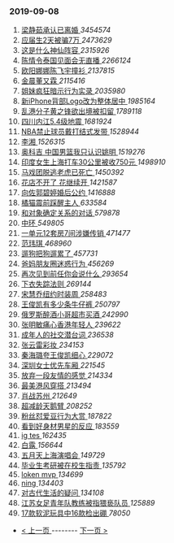 ### 2019-09-08 
1. [ 梁静茹承认已离婚 ](https://s.weibo.com/weibo?q=%23%E6%A2%81%E9%9D%99%E8%8C%B9%E6%89%BF%E8%AE%A4%E5%B7%B2%E7%A6%BB%E5%A9%9A%23&Refer=top) *3454574*
1. [ 应届生2天被骗7万 ](https://s.weibo.com/weibo?q=%23%E5%BA%94%E5%B1%8A%E7%94%9F2%E5%A4%A9%E8%A2%AB%E9%AA%977%E4%B8%87%23&Refer=top) *2473629*
1. [ 这是什么神仙阵容 ](https://s.weibo.com/weibo?q=%23%E8%BF%99%E6%98%AF%E4%BB%80%E4%B9%88%E7%A5%9E%E4%BB%99%E9%98%B5%E5%AE%B9%23&topic_ad=1&Refer=top) *2315926*
1. [ 陈情令泰国见面会无直播 ](https://s.weibo.com/weibo?q=%23%E9%99%88%E6%83%85%E4%BB%A4%E6%B3%B0%E5%9B%BD%E8%A7%81%E9%9D%A2%E4%BC%9A%E6%97%A0%E7%9B%B4%E6%92%AD%23&Refer=top) *2266124*
1. [ 欧阳娜娜陈飞宇撞衫 ](https://s.weibo.com/weibo?q=%23%E6%AC%A7%E9%98%B3%E5%A8%9C%E5%A8%9C%E9%99%88%E9%A3%9E%E5%AE%87%E6%92%9E%E8%A1%AB%23&Refer=top) *2137815*
1. [ 金晨董又霖 ](https://s.weibo.com/weibo?q=%23%E9%87%91%E6%99%A8%E8%91%A3%E5%8F%88%E9%9C%96%23&Refer=top) *2115416*
1. [ 姐妹疯狂暗示行为实录 ](https://s.weibo.com/weibo?q=%23%E5%A7%90%E5%A6%B9%E7%96%AF%E7%8B%82%E6%9A%97%E7%A4%BA%E8%A1%8C%E4%B8%BA%E5%AE%9E%E5%BD%95%23&Refer=top) *2035980*
1. [ 新iPhone背部Logo改为整体居中 ](https://s.weibo.com/weibo?q=%23%E6%96%B0iPhone%E8%83%8C%E9%83%A8Logo%E6%94%B9%E4%B8%BA%E6%95%B4%E4%BD%93%E5%B1%85%E4%B8%AD%23&Refer=top) *1985164*
1. [ 乱港分子黄之锋欲出境被扣留 ](https://s.weibo.com/weibo?q=%23%E4%B9%B1%E6%B8%AF%E5%88%86%E5%AD%90%E9%BB%84%E4%B9%8B%E9%94%8B%E6%AC%B2%E5%87%BA%E5%A2%83%E8%A2%AB%E6%89%A3%E7%95%99%23&Refer=top) *1789118*
1. [ 四川内江5.4级地震 ](https://s.weibo.com/weibo?q=%23%E5%9B%9B%E5%B7%9D%E5%86%85%E6%B1%9F5.4%E7%BA%A7%E5%9C%B0%E9%9C%87%23&Refer=top) *1681924*
1. [ NBA禁止球员戴打结式发带 ](https://s.weibo.com/weibo?q=%23NBA%E7%A6%81%E6%AD%A2%E7%90%83%E5%91%98%E6%88%B4%E6%89%93%E7%BB%93%E5%BC%8F%E5%8F%91%E5%B8%A6%23&Refer=top) *1528944*
1. [ 李湘 ](https://s.weibo.com/weibo?q=%E6%9D%8E%E6%B9%98&Refer=top) *1526315*
1. [ 奥科吉 中国男篮我只认识姚明 ](https://s.weibo.com/weibo?q=%E5%A5%A5%E7%A7%91%E5%90%89%20%E4%B8%AD%E5%9B%BD%E7%94%B7%E7%AF%AE%E6%88%91%E5%8F%AA%E8%AE%A4%E8%AF%86%E5%A7%9A%E6%98%8E&Refer=top) *1519276*
1. [ 印度女生上海打车30公里被收750元 ](https://s.weibo.com/weibo?q=%23%E5%8D%B0%E5%BA%A6%E5%A5%B3%E7%94%9F%E4%B8%8A%E6%B5%B7%E6%89%93%E8%BD%A630%E5%85%AC%E9%87%8C%E8%A2%AB%E6%94%B6750%E5%85%83%23&Refer=top) *1498910*
1. [ 马戏团脱逃老虎已死亡 ](https://s.weibo.com/weibo?q=%23%E9%A9%AC%E6%88%8F%E5%9B%A2%E8%84%B1%E9%80%83%E8%80%81%E8%99%8E%E5%B7%B2%E6%AD%BB%E4%BA%A1%23&Refer=top) *1450392*
1. [ 花店不开了 花继续开 ](https://s.weibo.com/weibo?q=%E8%8A%B1%E5%BA%97%E4%B8%8D%E5%BC%80%E4%BA%86%20%E8%8A%B1%E7%BB%A7%E7%BB%AD%E5%BC%80&Refer=top) *1421587*
1. [ 向佐郭碧婷婚后公约 ](https://s.weibo.com/weibo?q=%23%E5%90%91%E4%BD%90%E9%83%AD%E7%A2%A7%E5%A9%B7%E5%A9%9A%E5%90%8E%E5%85%AC%E7%BA%A6%23&Refer=top) *1416888*
1. [ 橘猫震前踩醒主人 ](https://s.weibo.com/weibo?q=%23%E6%A9%98%E7%8C%AB%E9%9C%87%E5%89%8D%E8%B8%A9%E9%86%92%E4%B8%BB%E4%BA%BA%23&Refer=top) *633584*
1. [ 和对象确定关系的对话 ](https://s.weibo.com/weibo?q=%23%E5%92%8C%E5%AF%B9%E8%B1%A1%E7%A1%AE%E5%AE%9A%E5%85%B3%E7%B3%BB%E7%9A%84%E5%AF%B9%E8%AF%9D%23&Refer=top) *579878*
1. [ 中环 ](https://s.weibo.com/weibo?q=%E4%B8%AD%E7%8E%AF&Refer=top) *549805*
1. [ 一单元12套房7间涉嫌传销 ](https://s.weibo.com/weibo?q=%23%E4%B8%80%E5%8D%95%E5%85%8312%E5%A5%97%E6%88%BF7%E9%97%B4%E6%B6%89%E5%AB%8C%E4%BC%A0%E9%94%80%23&Refer=top) *471477*
1. [ 范玮琪 ](https://s.weibo.com/weibo?q=%E8%8C%83%E7%8E%AE%E7%90%AA&Refer=top) *468960*
1. [ 遛狗把狗遛累了 ](https://s.weibo.com/weibo?q=%23%E9%81%9B%E7%8B%97%E6%8A%8A%E7%8B%97%E9%81%9B%E7%B4%AF%E4%BA%86%23&Refer=top) *457731*
1. [ 爸妈朋友圈迷惑行为 ](https://s.weibo.com/weibo?q=%23%E7%88%B8%E5%A6%88%E6%9C%8B%E5%8F%8B%E5%9C%88%E8%BF%B7%E6%83%91%E8%A1%8C%E4%B8%BA%23&Refer=top) *456269*
1. [ 再次见到前任你会说什么 ](https://s.weibo.com/weibo?q=%23%E5%86%8D%E6%AC%A1%E8%A7%81%E5%88%B0%E5%89%8D%E4%BB%BB%E4%BD%A0%E4%BC%9A%E8%AF%B4%E4%BB%80%E4%B9%88%23&Refer=top) *293654*
1. [ 下衣失踪法则 ](https://s.weibo.com/weibo?q=%23%E4%B8%8B%E8%A1%A3%E5%A4%B1%E8%B8%AA%E6%B3%95%E5%88%99%23&Refer=top) *269144*
1. [ 宋慧乔纽约时装周 ](https://s.weibo.com/weibo?q=%23%E5%AE%8B%E6%85%A7%E4%B9%94%E7%BA%BD%E7%BA%A6%E6%97%B6%E8%A3%85%E5%91%A8%23&Refer=top) *258483*
1. [ 王俊凯有多少条牛仔裤 ](https://s.weibo.com/weibo?q=%23%E7%8E%8B%E4%BF%8A%E5%87%AF%E6%9C%89%E5%A4%9A%E5%B0%91%E6%9D%A1%E7%89%9B%E4%BB%94%E8%A3%A4%23&Refer=top) *250797*
1. [ 俄罗斯醉酒小哥超市买酒 ](https://s.weibo.com/weibo?q=%E4%BF%84%E7%BD%97%E6%96%AF%E9%86%89%E9%85%92%E5%B0%8F%E5%93%A5%E8%B6%85%E5%B8%82%E4%B9%B0%E9%85%92&Refer=top) *242990*
1. [ 张明敏痛心香港年轻人 ](https://s.weibo.com/weibo?q=%23%E5%BC%A0%E6%98%8E%E6%95%8F%E7%97%9B%E5%BF%83%E9%A6%99%E6%B8%AF%E5%B9%B4%E8%BD%BB%E4%BA%BA%23&Refer=top) *239622*
1. [ 成年人的社交潜台词 ](https://s.weibo.com/weibo?q=%23%E6%88%90%E5%B9%B4%E4%BA%BA%E7%9A%84%E7%A4%BE%E4%BA%A4%E6%BD%9C%E5%8F%B0%E8%AF%8D%23&Refer=top) *236538*
1. [ 张云雷彩妆 ](https://s.weibo.com/weibo?q=%23%E5%BC%A0%E4%BA%91%E9%9B%B7%E5%BD%A9%E5%A6%86%23&Refer=top) *234153*
1. [ 秦海璐夸王俊凯细心 ](https://s.weibo.com/weibo?q=%23%E7%A7%A6%E6%B5%B7%E7%92%90%E5%A4%B8%E7%8E%8B%E4%BF%8A%E5%87%AF%E7%BB%86%E5%BF%83%23&Refer=top) *229072*
1. [ 深圳女士优先车厢 ](https://s.weibo.com/weibo?q=%23%E6%B7%B1%E5%9C%B3%E5%A5%B3%E5%A3%AB%E4%BC%98%E5%85%88%E8%BD%A6%E5%8E%A2%23&Refer=top) *221545*
1. [ 放弃一段友情的感觉 ](https://s.weibo.com/weibo?q=%23%E6%94%BE%E5%BC%83%E4%B8%80%E6%AE%B5%E5%8F%8B%E6%83%85%E7%9A%84%E6%84%9F%E8%A7%89%23&Refer=top) *214334*
1. [ 最美港风穿搭 ](https://s.weibo.com/weibo?q=%23%E6%9C%80%E7%BE%8E%E6%B8%AF%E9%A3%8E%E7%A9%BF%E6%90%AD%23&Refer=top) *213494*
1. [ 肖战苏州 ](https://s.weibo.com/weibo?q=%23%E8%82%96%E6%88%98%E8%8B%8F%E5%B7%9E%23&Refer=top) *212649*
1. [ 超减龄天鹅臂 ](https://s.weibo.com/weibo?q=%23%E8%B6%85%E5%87%8F%E9%BE%84%E5%A4%A9%E9%B9%85%E8%87%82%23&Refer=top) *208252*
1. [ 粉丝怼爱豆行为大赏 ](https://s.weibo.com/weibo?q=%23%E7%B2%89%E4%B8%9D%E6%80%BC%E7%88%B1%E8%B1%86%E8%A1%8C%E4%B8%BA%E5%A4%A7%E8%B5%8F%23&Refer=top) *187822*
1. [ 看到好身材男星的反应 ](https://s.weibo.com/weibo?q=%23%E7%9C%8B%E5%88%B0%E5%A5%BD%E8%BA%AB%E6%9D%90%E7%94%B7%E6%98%9F%E7%9A%84%E5%8F%8D%E5%BA%94%23&Refer=top) *183559*
1. [ ig tes ](https://s.weibo.com/weibo?q=ig%20tes&Refer=top) *162435*
1. [ 白露 ](https://s.weibo.com/weibo?q=%E7%99%BD%E9%9C%B2&Refer=top) *156644*
1. [ 五月天上海演唱会 ](https://s.weibo.com/weibo?q=%23%E4%BA%94%E6%9C%88%E5%A4%A9%E4%B8%8A%E6%B5%B7%E6%BC%94%E5%94%B1%E4%BC%9A%23&Refer=top) *149729*
1. [ 毕业生考研被在校生指责 ](https://s.weibo.com/weibo?q=%23%E6%AF%95%E4%B8%9A%E7%94%9F%E8%80%83%E7%A0%94%E8%A2%AB%E5%9C%A8%E6%A0%A1%E7%94%9F%E6%8C%87%E8%B4%A3%23&Refer=top) *135792*
1. [ loken mvp ](https://s.weibo.com/weibo?q=loken%20mvp&Refer=top) *134699*
1. [ ning ](https://s.weibo.com/weibo?q=ning&Refer=top) *134403*
1. [ 对古代生活的疑问 ](https://s.weibo.com/weibo?q=%23%E5%AF%B9%E5%8F%A4%E4%BB%A3%E7%94%9F%E6%B4%BB%E7%9A%84%E7%96%91%E9%97%AE%23&Refer=top) *134108*
1. [ 江苏女足青年队教练被指猥亵队员 ](https://s.weibo.com/weibo?q=%23%E6%B1%9F%E8%8B%8F%E5%A5%B3%E8%B6%B3%E9%9D%92%E5%B9%B4%E9%98%9F%E6%95%99%E7%BB%83%E8%A2%AB%E6%8C%87%E7%8C%A5%E4%BA%B5%E9%98%9F%E5%91%98%23&Refer=top) *125889*
1. [ 17款软泥玩具中16款检出硼 ](https://s.weibo.com/weibo?q=%2317%E6%AC%BE%E8%BD%AF%E6%B3%A5%E7%8E%A9%E5%85%B7%E4%B8%AD16%E6%AC%BE%E6%A3%80%E5%87%BA%E7%A1%BC%23&Refer=top) *78050* 

- [ < 上一页 ](https://github.com/able8/weibo-hot-record/blob/master/2019-09-07.md) -------- [ 下一页 > ](https://github.com/able8/weibo-hot-record/blob/master/2019-09-09.md)